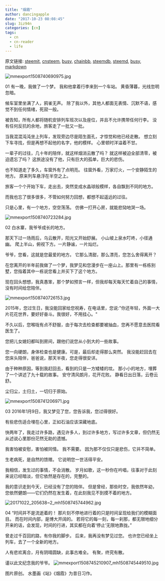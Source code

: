 ```yaml
---
title: "烟霞"
author: dancingapple
date: "2017-10-23 08:08:45"
slug: 3iz94n
categories: [cn]
tags: 
  - cn
  - cn-reader
  - life
---
```


原文链接: [steemit](https://steemit.com), [cnsteem](https://cnsteem.com), [busy](https://busy.org), [chainbb](https://chainbb.com), [steemdb](https://steemdb.com), [steemd](https://steemd.com), [busy](https://busy.org), [markdown](https://raw.githubusercontent.com/pzhaonet/steem_dancingapple/master/content/post/3iz94n.md)

![mmexport1508740690975.jpg](https://steemitimages.com/DQmV1LgWFA5aVmLZVRLHf4nrNjKNFhuh7GUkBGBeivxqom1/mmexport1508740690975.jpg)

01
有一晚，我做了一个梦。
我和他拿着行李来到一个车站。
黄昏薄暮，光线忽明忽暗。

候车室里坐满了人，鸦雀无声。
除了我以外，其他人都面无表情、沉默不语，感觉不到任何情绪，死寂一般。

被告知，所有人都将随机安排列车班次以及座位，并且不允许携带任何行李。
没有任何反抗的余地，旅客走了一批又一批。


当我混混沌沌坐上列车，发现旁边尽是陌生面孔，才惊觉和他已经走散。
想立刻下车寻找，但是再想不起他的名字，他的模样。
心里顿时洋溢着不甘。

一辈子的过往，几十年的陪伴，就这样烟消云散了吗？
就这样被迫全部清零，被迫遗忘了吗？
这旅途没有了他，只有巨大的孤单，巨大的悲伤。

也不知道走了多久，车窗外有了点明亮。
往窗外看，万家灯火，一个安静陌生的地方。
原来列车悬浮在半空之上。

旅客一个个开始下车，走出去，突然变成水晶球般模样，各自飘到不同的地方。

而我也忘了很多很多，不管如何努力回想，都想不起遥远的过往。

只是心里，有一个地方，空空荡荡。
仿佛一打开心房，就能悲恸地哭一场。

![mmexport1508740723284.jpg](https://steemitimages.com/DQmNwDqPxVVQw1SXoSBjTXaynpbfLcZfR3AYwv3o6Stt7oK/mmexport1508740723284.jpg)

02
白水寨，我爷爷成长的地方。

那天下过一场雨后，乌云散开，阳光又开始舒展。
小山坡上泉水叮咚，小径通幽。
爬上半山，俯视下方。一片静谧，一片灿烂。

爷爷，您看，这就是您最爱的地方。
它那么清甜，那么漂亮，您怎么舍得离开？

在您离开的半年前我做了一个梦，我梦见和您漫步在一座山上。那里有一栋栋别墅，您指着其中一栋说您看上并买下了这个地方。

现在回头想想，我真愚笨，那个梦如预言一样，但我却每天每天忙着自己的事情，没有时间给您陪伴。

![mmexport1508740726153.jpg](https://steemitimages.com/DQmVnvvXxjP6VZBKx1Ku1Nbpe2EEUUXUYwWiM9pU5hPexzv/mmexport1508740726153.jpg)

2015年，您过生日，我没能回家给您祝寿，在电话里，您说:"你还年轻，外面一大片花花世界，要好好奋斗。我很好，不用挂心。"

不久以后，您喉咙有点不舒服，由于每次去检查都要被抽血，您再不愿意去医院看医生了。

您把儿女媳妇都叫到房间，跟他们说您从小到大的一些故事。

您一向硬朗，身体检查也是健康。可是，最后却走得那么突然。
我没能赶回去在您床头陪伴，爸爸说，那天半夜，您走得很安详。

由于种种原因，等到我赶回去，看到的只是一方矮矮的坟。
那小小的地方，埋葬了一个讲述了九十载的故事。
安守清风朗月，花开花败。
静看日出日落，云卷云舒。

尘归尘，土归土，一切归于原始。

![mmexport1508741206971.jpg](https://steemitimages.com/DQmPeYoYgfcDqcVkdnWerumCNgPMQatKfMPxFuTaYdyLQgv/mmexport1508741206971.jpg)

03
2016年1月9日，我又梦见了您，您告诉我，您过得很好。

有些悲伤适合埋在心里，正如石油应该深藏地底。

快两年了，我走过许多路，遇见许多人，到过许多地方，写过许多文章，但仍然无从述说心里那份茫然无助的遗憾。

我害怕被安慰，害怕被同情。
我不需要。
因为那不仅仅只是悲伤，它并不简单。

生老病死，是自然的馈赠。
它说明您一世活得平安。

我相信，发生过的事情，不会消散。
岁月如歌，这一秒你在吟唱，往事对于此刻来说已经暗淡，但它依然是存在的，完整的。

我的意识走到今天，已经没有了您的陪伴。
但是曾经，那些时空，我依然年幼，您依然健朗——它们仍然在发生着，在此刻我见不到摸不着的地方。

![20171022_205638~2_mh1508745744962.jpg](https://steemitimages.com/DQmdGXipFJYfuotYQKvzzgbxY1i23b269cLxBVmWXYdiJEM/20171022_205638~2_mh1508745744962.jpg)

04
“时间并不是流逝着的！
那片刻不停地进行着的只是时间呈现给我们的模糊面目。
而在时间内部，是博大开阔的。
若将它的每一刻，每一刹那，都无限地细分开来的话，会发现，时间的行进，其实都在向着‘停止’无限地靠拢。”

曾走过千百回的路，有你我的脚步。
后来，我再没有梦见过您。
也许您已经坐上列车，去了一个全新的地方。

人有悲欢离合，月有阴晴圆缺，此事古难全。
有聚，终究有散。

谨以此文纪念我的爷爷。
![mmexport1508745210907_mh1508745449510.jpg](https://steemitimages.com/DQmb2oT4ci2byGhKqkTsGVd5eTcesWvP7PPMcFkzdX3GYyn/mmexport1508745210907_mh1508745449510.jpg)


图片原创。
水墨画《站》《烟霞》为昔日习作。
